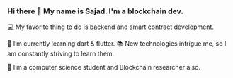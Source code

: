 ### Hi there 👋 My name is Sajad. I'm a blockchain dev.



💻 My favorite thing to do is backend 
and smart contract development.

🌱 I’m currently learning dart & flutter.
📚 New technologies intrigue me, so I am constantly striving to learn them.

🔴 I’m a computer science student and Blockchain researcher also.

